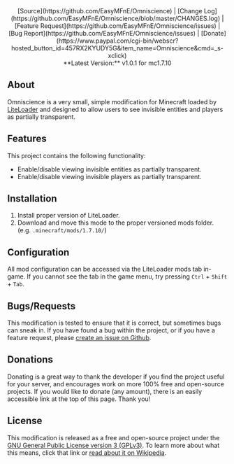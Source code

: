 <center>[Source](https://github.com/EasyMFnE/Omniscience) |
[Change Log](https://github.com/EasyMFnE/Omniscience/blob/master/CHANGES.log) |
[Feature Request](https://github.com/EasyMFnE/Omniscience/issues) |
[Bug Report](https://github.com/EasyMFnE/Omniscience/issues) |
[Donate](https://www.paypal.com/cgi-bin/webscr?hosted_button_id=457RX2KYUDY5G&item_name=Omniscience&cmd=_s-xclick)</center>

<center>**Latest Version:** v1.0.1 for mc1.7.10</center>

## About ##

Omniscience is a very small, simple modification for Minecraft loaded by [LiteLoader](http://liteloader.com) and designed to allow users to see invisible entities and players as partially transparent.

## Features ##

This project contains the following functionality:

- Enable/disable viewing invisible entities as partially transparent.
- Enable/disable viewing invisible players as partially transparent.

## Installation ##

1.  Install proper version of LiteLoader.
2.  Download and move this mode to the proper versioned mods folder. (e.g. `.minecraft/mods/1.7.10/`)

## Configuration ##

All mod configuration can be accessed via the LiteLoader mods tab in-game.  If you cannot see the tab in the game menu, try pressing `Ctrl` + `Shift` + `Tab`.

## Bugs/Requests ##

This modification is tested to ensure that it is correct, but sometimes bugs can sneak in.  If you have found a bug within the project, or if you have a feature request, please [create an issue on Github](https://github.com/EasyMFnE/Omniscience/issues).

## Donations ##

Donating is a great way to thank the developer if you find the project useful for your server, and encourages work on more 100% free and open-source projects.  If you would like to donate (any amount), there is an easily accessible link at the top of this page.  Thank you!

## License ##

This modification is released as a free and open-source project under the [GNU General Public License version 3 (GPLv3)](http://www.gnu.org/copyleft/gpl.html).  To learn more about what this means, click that link or [read about it on Wikipedia](http://en.wikipedia.org/wiki/GNU_General_Public_License).